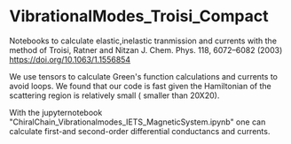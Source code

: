 # VibrationalModes_Troisi_Compact

Notebooks to calculate elastic,inelastic tranmission and currents with the method of Troisi, Ratner and Nitzan J. Chem. Phys. 118, 6072–6082 (2003) https://doi.org/10.1063/1.1556854

We use tensors to calculate Green's function calculations and currents to avoid loops. We found that our code is fast given the Hamiltonian of the scattering region is relatively small ( smaller than 20X20).

With the jupyternotebook "ChiralChain_Vibrationalmodes_IETS_MagneticSystem.ipynb" one can calculate first-and second-order differential conductancs and currents.
